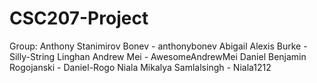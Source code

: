 # CSC207-Project

Group:
Anthony Stanimirov Bonev - anthonybonev
Abigail Alexis Burke - Silly-String
Linghan Andrew Mei - AwesomeAndrewMei
Daniel Benjamin Rogojanski - Daniel-Rogo
Niala Mikalya Samlalsingh - Niala1212
